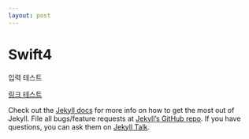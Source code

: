 ```yaml
---
layout: post
---
```


# Swift4

입력 테스트

[링크 테스트][jkf]

[jkf]: (2016-05-20-this-post-demonstrates-post-content-styles.md)

Check out the [Jekyll docs][jekyll-docs] for more info on how to get the most out of Jekyll. File all bugs/feature requests at [Jekyll’s GitHub repo][jekyll-gh]. If you have questions, you can ask them on [Jekyll Talk][jekyll-talk].

[jekyll-docs]: http://jekyllrb.com/docs/home
[jekyll-gh]:   https://github.com/jekyll/jekyll
[jekyll-talk]: https://talk.jekyllrb.com/
